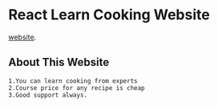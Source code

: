 # React Learn Cooking Website

[website](https://compassionate-fermat-89d6c0.netlify.app).

## About This Website
    1.You can learn cooking from experts
    2.Course price for any recipe is cheap
    3.Good support always.